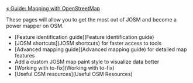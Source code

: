 [« Guide: Mapping with OpenStreetMap](https://github.com/mapbox/mapping/wiki/Guide)

These pages will allow you to get the most out of JOSM and become a power mapper on OSM.

- [Feature identification guide](Feature identification guide)
- [JOSM shortcuts](JOSM shortcuts) for faster access to tools
- [Advanced mapping guide](Advanced mapping guide) for detailed map features
- Add a custom JOSM map paint style to visualize data better
- [Working with to-fix](Working with to-fix)
- [Useful OSM resources](Useful OSM Resources)